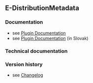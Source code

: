 E-DistributionMetadata
----------

### Documentation

* see [Plugin Documentation](./doc/About.md)
* see [Plugin Documentation](./doc/About_sk.md) (in Slovak)

### Technical documentation

### Version history

* see [Changelog](./CHANGELOG.md)
